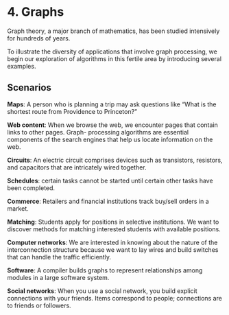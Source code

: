 # 4. Graphs

Graph theory, a major branch of mathematics, has been studied intensively for hundreds of years.

To illustrate the diversity of applications that involve graph processing, we begin our exploration of algorithms in this fertile area by introducing several examples.

## Scenarios

**Maps**: A person who is planning a trip may ask questions like “What is the shortest route from Providence to Princeton?”

**Web content**: When we browse the web, we encounter pages that contain links to other pages.  Graph- processing algorithms are essential components of the search engines that help us locate information on the web.

**Circuits**: An electric circuit comprises devices such as transistors, resistors, and capacitors that are intricately wired together.

**Schedules**: certain tasks cannot be started until certain other tasks have been completed.

**Commerce**: Retailers and financial institutions track buy/sell orders in a market.

**Matching**: Students apply for positions in selective institutions. We want to discover methods for matching interested students with available positions.

**Computer networks**: We are interested in knowing about the nature of the interconnection structure because we want to lay wires and build switches that can handle the traffic efficiently.

**Software**: A compiler builds graphs to represent relationships among modules in a large software system.

**Social networks**: When you use a social network, you build explicit connections with your friends. Items correspond to people; connections are to friends or followers.



